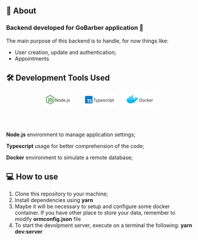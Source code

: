 ## 💬 About

### Backend developed for GoBarber application :barber:

The main purpose of this backend is to handle, for now things like:<br>

<ul>
<li>User creation, update and authentication;</li>
<li>Appointments</li>
</ul>

## :hammer_and_wrench: Development Tools Used
<p align="center" vertical-align="center">
  <img src="./readme_assets/NODEjs.png" title="Node.js"/>
  &nbsp;&nbsp;&nbsp;&nbsp;&nbsp;&nbsp;
  <img src="./readme_assets/TYPESCRIPT.png" title="Typescript"/>
  &nbsp;&nbsp;&nbsp;&nbsp;&nbsp;&nbsp;
  <img src="./readme_assets/DOCKER.png" title="Docker"/>
</p>


<br><br>

<p><b>Node.js</b> environment to manage application settings;</p>
<p><b>Typescript</b> usage for better comprehension of the code;</p>
<p><b>Docker</b> environment to simulate a remote database;</p>

## :computer: How to use

<ol>
<li>Clone this repository to your machine;</li>
<li>Install dependencies using <b>yarn</b>
</li>
<li>Maybe it will be necessary to setup and configure some docker container. If you have other place to store your data, remember to modify <b>ormconfig.json</b> file</li>
<li>To start the devolpment server, execute on a terminal the following:
<b>yarn dev:server</b>
</li>
</ol>

